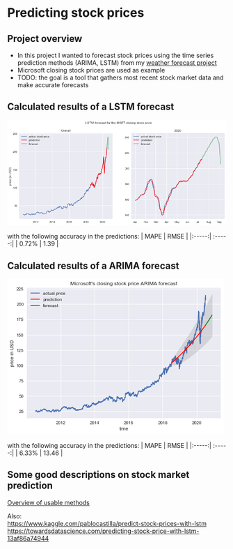# Predicting stock prices

## Project overview
* In this project I wanted to forecast stock prices using the time series prediction methods (ARIMA, LSTM) from my [weather forecast project](https://github.com/Olhaau/weather_forecast_trier)
* Microsoft closing stock prices are used as example
* TODO: the goal is a tool that gathers most recent stock market data and make accurate forecasts

## Calculated results of a LSTM forecast
 ![stock_prediction](https://github.com/Olhaau/stock_price_prediction/blob/master/MSFT_stock_prediction.png)
 
 with the following accuracy in the predictions:
| MAPE  | RMSE  |
|:-----:| :-----:|
| 0.72% |  1.39 |

 
## Calculated results of a ARIMA forecast
 ![ARIMA_stock_pred](https://github.com/Olhaau/stock_price_prediction/blob/master/MSFT_stock_prediction_ARIMA.png)

 with the following accuracy in the predictions:
| MAPE  | RMSE  |
|:-----:| :-----:|
| 6.33% |  13.46 |
 
## Some good descriptions on stock market prediction
[Overview of usable methods](https://www.analyticsvidhya.com/blog/2018/10/predicting-stock-price-machine-learningnd-deep-learning-techniques-python/)

Also:  
https://www.kaggle.com/pablocastilla/predict-stock-prices-with-lstm  
https://towardsdatascience.com/predicting-stock-price-with-lstm-13af86a74944
